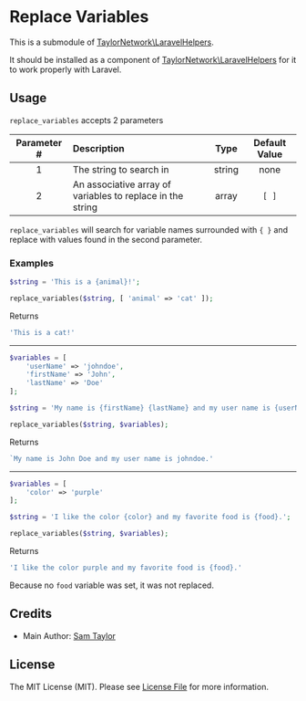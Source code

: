 # Replace Variables

This is a submodule of [TaylorNetwork\LaravelHelpers][link-laravel-helpers].

It should be installed as a component of [TaylorNetwork\LaravelHelpers][link-laravel-helpers] for it to work properly with Laravel.

## Usage

`replace_variables` accepts 2 parameters

| Parameter # | Description | Type | Default Value |
|:-----------:|:------------|:----:|:---------------:|
| 1 | The string to search in | string | none |
| 2 | An associative array of variables to replace in the string | array | `[ ]` |

`replace_variables` will search for variable names surrounded with `{ }` and replace with values found in the second parameter.

### Examples

``` php
$string = 'This is a {animal}!';

replace_variables($string, [ 'animal' => 'cat' ]);
```

Returns

``` php
'This is a cat!'
```

---

``` php
$variables = [
    'userName' => 'johndoe',
    'firstName' => 'John',
    'lastName' => 'Doe'
];

$string = 'My name is {firstName} {lastName} and my user name is {userName}.';

replace_variables($string, $variables);
```

Returns

``` php
`My name is John Doe and my user name is johndoe.'
```

---

``` php
$variables = [
    'color' => 'purple'
];

$string = 'I like the color {color} and my favorite food is {food}.';

replace_variables($string, $variables);
```

Returns

``` php
'I like the color purple and my favorite food is {food}.'
```

Because no `food` variable was set, it was not replaced.

## Credits

- Main Author: [Sam Taylor][link-author]

## License

The MIT License (MIT). Please see [License File](LICENSE.md) for more information.

[link-author]: https://github.com/taylornetwork
[link-laravel-helpers]: https://github.com/taylornetwork/laravel-helpers